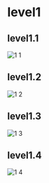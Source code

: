 # level1

## level1.1
![1 1](https://github.com/ironmanwin1/COM-LAB-I-LabSheet-Week-11/assets/144198724/ffabaf1a-eff1-4d08-b908-11bde6aa262a)

## level1.2
![1 2](https://github.com/ironmanwin1/COM-LAB-I-LabSheet-Week-11/assets/144198724/e965d9be-ef5d-4d12-8948-62ef61fe6a3f)

## level1.3
![1 3](https://github.com/ironmanwin1/COM-LAB-I-LabSheet-Week-11/assets/144198724/16cc40bd-8e2c-4838-9913-bca53893c7f6)

## level1.4
![1 4](https://github.com/ironmanwin1/COM-LAB-I-LabSheet-Week-11/assets/144198724/d63dae3e-7df0-43d1-b18b-52ccced26975)

